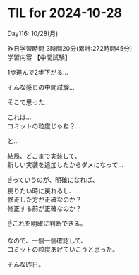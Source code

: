# TIL for 2024-10-28

Day116: 10/28(月)<br>

昨日学習時間 3時間20分(累計:272時間45分)<br>
学習内容 【中間試験】<br>

1歩進んで2歩下がる…<br>

そんな感じの中間試験…<br>

そこで思った…<br>

これは…<br>
コミットの粒度じゃね？…<br>

と…<br>

結局、どこまで実装して、<br>
新しい実装を追加したからダメになって…<br>

☝️っていうのが、明確になれば、<br>
戻りたい時に戻れるし、<br>
修正した方が正確なのか？<br>
修正する前が正確なのか？<br>

☝️これを明確に判断できる。<br>

なので、一個一個確認して、<br>
コミットの粒度あげていこうと思った。<br>

そんな昨日。